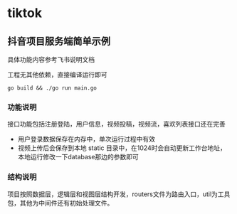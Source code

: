 # tiktok

## 抖音项目服务端简单示例

具体功能内容参考飞书说明文档

工程无其他依赖，直接编译运行即可

```shell
go build && ./go run main.go
```

### 功能说明

接口功能包括注册登陆，用户信息，视频投稿，视频流，喜欢列表接口还在完善

* 用户登录数据保存在内存中，单次运行过程中有效
* 视频上传后会保存到本地 static 目录中，在1024时会自动更新工作台地址，本地运行修改一下database那边的参数即可

### 结构说明
项目按照数据层，逻辑层和视图层结构开发，routers文件为路由入口，util为工具包，其他为中间件还有初始处理文件。

